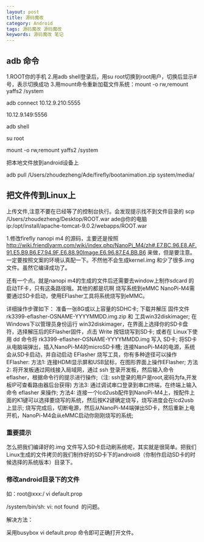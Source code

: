 ```yaml
---
layout: post
title: 源码魔改
category: Android
tags: 源码魔改 源码魔改
keywords: 源码魔改 笔记
---
```



## adb 命令
 
1.ROOT你的手机
2.用adb shell登录后，用su root切换到root用户，切换后显示#号，表示切换成功
3.用mount命令重新加载文件系统：mount -o rw,remount yaffs2 /system

 adb connect 10.12.9.210:5555

 10.12.9.149:5556

 adb shell

 su root

 mount -o rw,remount yaffs2 /system



 把本地文件放到android设备上

 adb pull /Users/zhoudezheng/Ade/firefly/bootanimation.zip system/media/

## 把文件传到Linux上

 上传文件,注意不要在已经等了的控制台执行。会发现提示找不到文件目录的
 scp /Users/zhoudezheng/Desktop/ROOT.war  ade@你的电脑ip:/opt/install/apache-tomcat-9.0.2/webapps/ROOT.war



1.修改firefly nanopi m4 的源码，主要还是按照 http://wiki.friendlyarm.com/wiki/index.php/NanoPi_M4/zh#.E7.BC.96.E8.AF.91.E5.B9.B6.E7.94.9F.E6.88.90Image.E6.96.87.E4.BB.B6
来做，但是要注意。一定要按照文案的环境认真配一下。不然他不会生成kernel.img 和少了很多.img 文件。虽然它编译成功了。

还有一个点。就是nanopi m4的生成的文件后还需要去window上制作sdcard 的启动TF卡，只有这条路径哦。其他的都是坑啊
烧写系统到eMMC
NanoPi-M4需要通过SD卡启动，使用EFlasher工具将系统烧写到eMMC。


详细操作步骤如下：
准备一张8G或以上容量的SDHC卡;
下载并解压 固件文件rk3399-eflasher-OSNAME-YYYYMMDD.img.zip 和 工具win32diskimager;
在Windows下以管理员身份运行 win32diskimager，在界面上选择你的SD卡盘符，选择解压后的EFlasher固件，点击 Write 按钮烧写到SD卡; 或者在 Linux下使用 dd 命令将 rk3399-eflasher-OSNAME-YYYYMMDD.img 写入 SD卡;
将SD卡从电脑端弹出，插入NanoPi-M4的microSD卡槽;
连接NanoPi-M4的电源，系统会从SD卡启动，并自动启动 EFlasher 烧写工具，你有多种途径可以操作 EFlasher:
方法1: 连接HDMI显示屏和USB鼠标，在图形界面上操作EFlasher;
方法2: 将开发板通过网线接入局域网，通过 ssh 登录开发板，然后输入命令 eflasher，根据命令行的提示进行操作;（注: ssh登录的用户是root,密码为fa,开发板IP可查看路由器后台获得)
方法3: 通过调试串口登录到串口终端，在终端上输入命令 eflasher 来操作;
方法4: 连接一个lcd2usb配件到NanoPi-M4上，按配件上面的K1键可以选择要烧写的系统，然后按K2键确定烧写，烧写进度会在lcd2usb上显示;
烧写完成后，切断电源，然后从NanoPi-M4端弹出SD卡，然后重新上电开机，NanoPi-M4会从eMMC启动你刚刚烧写的系统;



### 重要提示

怎么把我们编译好的.img 文件写入SD卡启动刷系统呢，其实就是很简单。把我们Linux生成的文件拷贝的我们制作好的SD卡下的android8（你制作启动SD卡的时候选择的系统版本）目录下。


### 修改android目录下的文件

如：root@xxx:/ vi default.prop

/system/bin/sh: vi: not found  的问题。

解决方法：

采用busybox vi default.prop 命令即可正确打开文件。






















